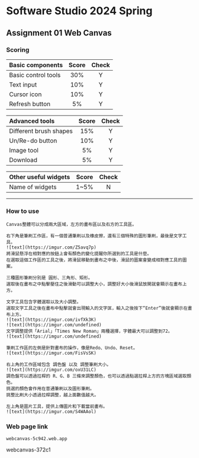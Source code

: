 # Software Studio 2024 Spring

## Assignment 01 Web Canvas

### Scoring

| **Basic components** | **Score** | **Check** |
| :------------------- | :-------: | :-------: |
| Basic control tools  |    30%    |     Y     |
| Text input           |    10%    |     Y     |
| Cursor icon          |    10%    |     Y     |
| Refresh button       |    5%     |     Y     |

| **Advanced tools**     | **Score** | **Check** |
| :--------------------- | :-------: | :-------: |
| Different brush shapes |    15%    |     Y     |
| Un/Re-do button        |    10%    |     Y     |
| Image tool             |    5%     |     Y     |
| Download               |    5%     |     Y     |

| **Other useful widgets** | **Score** | **Check** |
| :----------------------- | :-------: | :-------: |
| Name of widgets          |   1~5%    |     N     |

---

### How to use

    Canvas整體可以分成兩大區域，左方的畫布區以及右方的工具區。

    右下角是筆刷工作區，有一個普通筆刷以及橡皮擦，還有三個特殊的圖形筆刷，最後是文字工具。
    ![text](https://imgur.com/Z5avq7p)
    將滑鼠懸浮在相對應的按鈕上會有顏色的變化提醒你所選到的工具是什麼。
    在選取這個工作區的工具之後，將滑鼠移動到畫布之中後，滑鼠的圖案會變成相對應工具的圖案。

    三種圖形筆刷分別是 圓形、三角形、矩形。
    選取後在畫布之中點擊壓住之後滑動可以調整大小，調整好大小後滑鼠放開就會顯示在畫布上方。

    文字工具包含字體選取以及大小調整。
    選取文字工具之後在畫布中點擊就會出現輸入的文字匡，輸入之後按下“Enter”後就會顯示在畫布上方。
    ![text](https://imgur.com/ivfXk3K)
    ![text](https://imgur.com/undefined)
    文字調整提供「Arial」「Times New Roman」兩種選擇，字體最大可以調整到72。
    ![text](https://imgur.com/undefined)

    筆刷工作區的左側是針對畫布的操作，像是Redo、Undo、Reset。
    ![text](https://imgur.com/FisVsSK)

    右上角的工作區域包含 調色盤 以及 調整筆刷大小。
    ![text](https://imgur.com/oxU31LC)
    調色盤可以透過拉桿的 R、G、B 三條來調整顏色，也可以透過點選拉桿上方的方塊區域選取顏色。
    挑選的顏色會作用在普通筆刷以及圖形筆刷。
    挑整比刷大小透過拉桿調整，越上面數值越大。

    左上角是圖片工具，提供上傳圖片和下載當前畫布。
    ![text](https://imgur.com/S4WAAol)

### Web page link

    webcanvas-5c942.web.app

webcanvas-372c1
